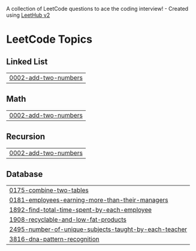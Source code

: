 A collection of LeetCode questions to ace the coding interview! - Created using [LeetHub v2](https://github.com/arunbhardwaj/LeetHub-2.0)
<!---LeetCode Topics Start-->
# LeetCode Topics
## Linked List
|  |
| ------- |
| [0002-add-two-numbers](https://github.com/ye21iin/leetcode/tree/master/0002-add-two-numbers) |
## Math
|  |
| ------- |
| [0002-add-two-numbers](https://github.com/ye21iin/leetcode/tree/master/0002-add-two-numbers) |
## Recursion
|  |
| ------- |
| [0002-add-two-numbers](https://github.com/ye21iin/leetcode/tree/master/0002-add-two-numbers) |
## Database
|  |
| ------- |
| [0175-combine-two-tables](https://github.com/ye21iin/leetcode/tree/master/0175-combine-two-tables) |
| [0181-employees-earning-more-than-their-managers](https://github.com/ye21iin/leetcode/tree/master/0181-employees-earning-more-than-their-managers) |
| [1892-find-total-time-spent-by-each-employee](https://github.com/ye21iin/leetcode/tree/master/1892-find-total-time-spent-by-each-employee) |
| [1908-recyclable-and-low-fat-products](https://github.com/ye21iin/leetcode/tree/master/1908-recyclable-and-low-fat-products) |
| [2495-number-of-unique-subjects-taught-by-each-teacher](https://github.com/ye21iin/leetcode/tree/master/2495-number-of-unique-subjects-taught-by-each-teacher) |
| [3816-dna-pattern-recognition](https://github.com/ye21iin/leetcode/tree/master/3816-dna-pattern-recognition) |
<!---LeetCode Topics End-->